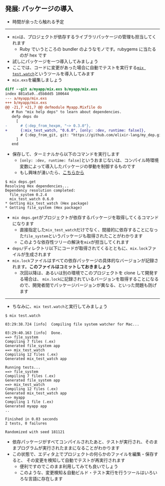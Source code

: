 ## 発展: パッケージの導入

- 時間が余ったら触れる予定

---

- `mix`は、プロジェクトが依存するライブラリパッケージの管理も担当してくれます
  - Ruby でいうところの bundler のようなモノです。rubygems に当たるのが hex です
- 試しにパッケージを一つ導入してみましょう
- ここでは、コードに変更があった場合に自動でテストを実行する[`mix test.watch`](https://github.com/lpil/mix-test.watch)というツールを導入してみます
- `mix.exs`を編集しましょう

```diff
diff --git a/myapp/mix.exs b/myapp/mix.exs
index 881a5a9..d5b8dd5 100644
--- a/myapp/mix.exs
+++ b/myapp/mix.exs
@@ -21,7 +21,7 @@ defmodule Myapp.Mixfile do
   # Run "mix help deps" to learn about dependencies.
   defp deps do
     [
-      # {:dep_from_hexpm, "~> 0.3.0"},
+      {:mix_test_watch, "0.6.0", [only: :dev, runtime: false]},
       # {:dep_from_git, git: "https://github.com/elixir-lang/my_dep.git", tag: "0.1.0"},
     ]
   end
```

- 保存して、ターミナルから以下のコマンドを実行します
  - `[only: :dev, runtime: false]`というおまじないは、コンパイル時環境変数によって導入したパッケージの挙動を制御するものです
  - もし興味が湧いたら、[こちらから](https://hexdocs.pm/mix/Mix.Tasks.Deps.html)

```
$ mix deps.get
Resolving Hex dependencies...
Dependency resolution completed:
  file_system 0.2.4
  mix_test_watch 0.6.0
* Getting mix_test_watch (Hex package)
* Getting file_system (Hex package)
```

- `mix deps.get`がプロジェクトが依存するパッケージを取得してくるコマンドになります
  - 直接指定した`mix_test_watch`だけでなく、間接的に依存することになった`file_system`というパッケージも取得されたことがわかります
  - このような依存性ツリーの解決を`mix`が担当してくれます
- `deps/`ディレクトリ以下にコードが取得されてくるとともに、`mix.lock`ファイルが生成されます
- `mix.lock`ファイルはすべての依存パッケージの具体的なバージョンが記録されます。**このファイルはコミットしておきましょう**
  - 次回以降は、あるいは別の環境でこのプロジェクトを clone して開発する場合は、
    `mix.lock`に記録されているバージョンを取得することになるので、開発者間でパッケージバージョンが異なる、といった問題も防げます

---

- ちなみに、`mix test.watch`と実行してみましょう

```
$ mix test.watch

03:29:38.724 [info]  Compiling file system watcher for Mac...

03:29:40.163 [info]  Done.
==> file_system
Compiling 7 files (.ex)
Generated file_system app
==> mix_test_watch
Compiling 12 files (.ex)
Generated mix_test_watch app

Running tests...
==> file_system
Compiling 7 files (.ex)
Generated file_system app
==> mix_test_watch
Compiling 12 files (.ex)
Generated mix_test_watch app
==> myapp
Compiling 1 file (.ex)
Generated myapp app
..

Finished in 0.03 seconds
2 tests, 0 failures

Randomized with seed 181121

```

- 依存パッケージがすべてコンパイルされたあと、テストが実行され、そのままプログラムが実行されたままになることがわかります
- この状態で、エディタ上でプロジェクトの何らかのファイルを編集・保存すると、
  その変更を検知して自動でテストが再実行されます
  - 便利ですのでこのまま利用してみても良いでしょう
  - このような、変更検知＆自動ビルド・テスト実行を行うツールはいろいろな言語に存在します

